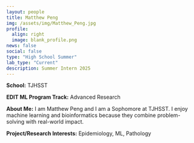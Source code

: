 ```yaml
---
layout: people
title: Matthew Peng
img: /assets/img/Matthew_Peng.jpg
profile:
  align: right
  image: blank_profile.png
news: false
social: false
type: "High School Summer"
lab_type: "Current"
description: Summer Intern 2025
---
```


**School:** TJHSST

**EDIT ML Program Track:**
Advanced Research

**About Me:**
I am Matthew Peng and I am a Sophomore at TJHSST. I enjoy machine learning and bioinformatics because they combine problem-solving with real-world impact.

**Project/Research Interests:**
Epidemiology, ML, Pathology
    